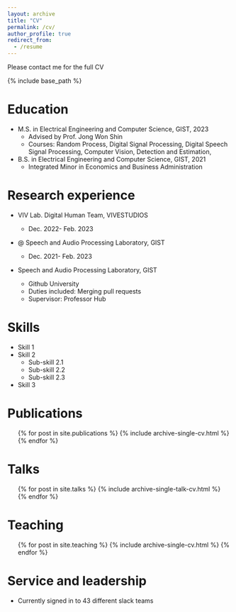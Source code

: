 ```yaml
---
layout: archive
title: "CV"
permalink: /cv/
author_profile: true
redirect_from:
  - /resume
---
```


Please contact me for the full CV

{% include base_path %}

Education
======
* M.S. in Electrical Engineering and Computer Science, GIST, 2023
  * Advised by Prof. Jong Won Shin
  * Courses: Random Process, Digital Signal Processing, Digital Speech Signal Processing, Computer Vision, Detection and Estimation, 
* B.S. in Electrical Engineering and Computer Science, GIST, 2021
  * Integrated Minor in Economics and Business Administration

Research experience
======
* VIV Lab. Digital Human Team, VIVESTUDIOS
  * Dec. 2022- Feb. 2023

* @ Speech and Audio Processing Laboratory, GIST
  * Dec. 2021- Feb. 2023

* Speech and Audio Processing Laboratory, GIST
  * Github University
  * Duties included: Merging pull requests
  * Supervisor: Professor Hub  

Skills
======
* Skill 1
* Skill 2
  * Sub-skill 2.1
  * Sub-skill 2.2
  * Sub-skill 2.3
* Skill 3

Publications
======
  <ul>{% for post in site.publications %}
    {% include archive-single-cv.html %}
  {% endfor %}</ul>
  
Talks
======
  <ul>{% for post in site.talks %}
    {% include archive-single-talk-cv.html %}
  {% endfor %}</ul>
  
Teaching
======
  <ul>{% for post in site.teaching %}
    {% include archive-single-cv.html %}
  {% endfor %}</ul>
  
Service and leadership
======
* Currently signed in to 43 different slack teams
